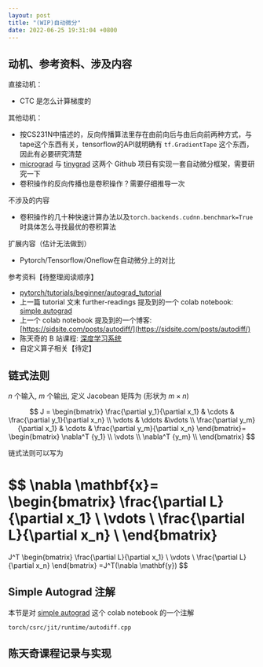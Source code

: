 ```yaml
---
layout: post
title: "(WIP)自动微分"
date: 2022-06-25 19:31:04 +0800
---
```


## 动机、参考资料、涉及内容

直接动机：

- CTC 是怎么计算梯度的

其他动机：

- 按CS231N中描述的，反向传播算法里存在由前向后与由后向前两种方式，与tape这个东西有关，tensorflow的API就明确有 `tf.GradientTape` 这个东西，因此有必要研究清楚
- [micrograd](https://github.com/karpathy/micrograd.git) 与 [tinygrad](https://github.com/geohot/tinygrad.git) 这两个 Github 项目有实现一套自动微分框架，需要研究一下
- 卷积操作的反向传播也是卷积操作？需要仔细推导一次

不涉及的内容

- 卷积操作的几十种快速计算办法以及`torch.backends.cudnn.benchmark=True`时具体怎么寻找最优的卷积算法

扩展内容（估计无法做到）
- Pytorch/Tensorflow/Oneflow在自动微分上的对比

参考资料【待整理阅读顺序】

- [pytorch/tutorials/beginner/autograd_tutorial](https://pytorch.org/tutorials/beginner/blitz/autograd_tutorial.html)
- 上一篇 tutorial 文末 further-readings 提及到的一个 colab notebook: [simple autograd](https://colab.research.google.com/drive/1VpeE6UvEPRz9HmsHh1KS0XxXjYu533EC#scrollTo=sAApdEb27KTA)
- 上一个 colab notebook 提及到的一个博客: [https://sidsite.com/posts/autodiff/](https://sidsite.com/posts/autodiff/)
- 陈天奇的 B 站课程: [深度学习系统](https://b23.tv/cmi9N66)
- 自定义算子相关【待定】

## 链式法则

$n$ 个输入, $m$ 个输出, 定义 Jacobean 矩阵为 (形状为 $m\times n$)

$$
J = \begin{bmatrix}
\frac{\partial y_1}{\partial x_1} & \cdots & \frac{\partial y_1}{\partial x_n} \\
\vdots & \ddots &\vdots \\
\frac{\partial y_m}{\partial x_1} & \cdots & \frac{\partial y_m}{\partial x_n}
\end{bmatrix}=
\begin{bmatrix}
\nabla^T {y_1} \\
\vdots \\
\nabla^T {y_m} \\
\end{bmatrix}
$$

链式法则可以写为

$$
\nabla \mathbf{x}=
\begin{bmatrix}
\frac{\partial L}{\partial x_1} \\
\vdots \\
\frac{\partial L}{\partial x_n} \\
\end{bmatrix}
= 
J^T
\begin{bmatrix}
\frac{\partial L}{\partial x_1} \\
\vdots \\
\frac{\partial L}{\partial x_n}
\end{bmatrix}
=J^T(\nabla \mathbf{y})
$$

## Simple Autograd 注解

本节是对 [simple autograd](https://colab.research.google.com/drive/1VpeE6UvEPRz9HmsHh1KS0XxXjYu533EC#scrollTo=sAApdEb27KTA) 这个 colab notebook 的一个注解

`torch/csrc/jit/runtime/autodiff.cpp`

## 陈天奇课程记录与实现